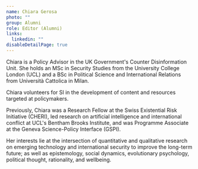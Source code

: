 ```yaml
---
name: Chiara Gerosa
photo: ""
group: Alumni
role: Editor (Alumni)
links:
  linkedin: ""
disableDetailPage: true
---
```

Chiara is a Policy Advisor in the UK Government's Counter Disinformation Unit. She holds an MSc in Security Studies from the University College London (UCL) and a BSc in Political Science and International Relations from Università Cattolica in Milan. 

Chiara volunteers for SI in the development of content and resources targeted at policymakers. 

Previously, Chiara was a Research Fellow at the Swiss Existential Risk Initiative (CHERI), led research on artificial intelligence and international conflict at UCL's Bentham Brooks Institute, and was Programme Associate at the Geneva Science-Policy Interface (GSPI). 

Her interests lie at the intersection of quantitative and qualitative research on emerging technology and international security to improve the long-term future; as well as epistemology, social dynamics, evolutionary psychology, political thought, rationality, and wellbeing.